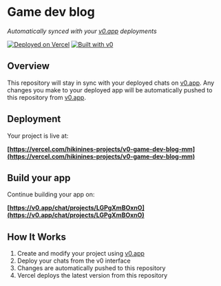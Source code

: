 # Game dev blog

*Automatically synced with your [v0.app](https://v0.app) deployments*

[![Deployed on Vercel](https://img.shields.io/badge/Deployed%20on-Vercel-black?style=for-the-badge&logo=vercel)](https://vercel.com/hikinines-projects/v0-game-dev-blog-mm)
[![Built with v0](https://img.shields.io/badge/Built%20with-v0.app-black?style=for-the-badge)](https://v0.app/chat/projects/LGPgXmBOxnO)

## Overview

This repository will stay in sync with your deployed chats on [v0.app](https://v0.app).
Any changes you make to your deployed app will be automatically pushed to this repository from [v0.app](https://v0.app).

## Deployment

Your project is live at:

**[https://vercel.com/hikinines-projects/v0-game-dev-blog-mm](https://vercel.com/hikinines-projects/v0-game-dev-blog-mm)**

## Build your app

Continue building your app on:

**[https://v0.app/chat/projects/LGPgXmBOxnO](https://v0.app/chat/projects/LGPgXmBOxnO)**

## How It Works

1. Create and modify your project using [v0.app](https://v0.app)
2. Deploy your chats from the v0 interface
3. Changes are automatically pushed to this repository
4. Vercel deploys the latest version from this repository